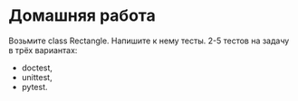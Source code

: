 # Домашняя работа 

Возьмите class Rectangle. 
Напишите к нему тесты. 2-5 тестов 
на задачу в трёх вариантах:
* doctest, 
* unittest, 
* pytest.